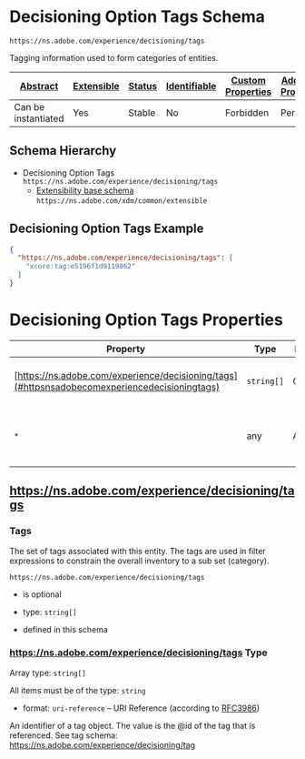 
# Decisioning Option Tags Schema

```
https://ns.adobe.com/experience/decisioning/tags
```

Tagging information used to form categories of entities.

| [Abstract](../../../../abstract.md) | [Extensible](../../../../extensions.md) | [Status](../../../../status.md) | [Identifiable](../../../../id.md) | [Custom Properties](../../../../extensions.md) | [Additional Properties](../../../../extensions.md) | Defined In |
|-------------------------------------|-----------------------------------------|---------------------------------|-----------------------------------|------------------------------------------------|----------------------------------------------------|------------|
| Can be instantiated | Yes | Stable | No | Forbidden | Permitted | [adobe/experience/decisioning/tags.schema.json](adobe/experience/decisioning/tags.schema.json) |
## Schema Hierarchy

* Decisioning Option Tags `https://ns.adobe.com/experience/decisioning/tags`
  * [Extensibility base schema](../../../datatypes/extensible.schema.md) `https://ns.adobe.com/xdm/common/extensible`


## Decisioning Option Tags Example
```json
{
  "https://ns.adobe.com/experience/decisioning/tags": [
    "xcore:tag:e5196f1d9119862"
  ]
}
```

# Decisioning Option Tags Properties

| Property | Type | Required | Defined by |
|----------|------|----------|------------|
| [https://ns.adobe.com/experience/decisioning/tags](#httpsnsadobecomexperiencedecisioningtags) | `string[]` | Optional | Decisioning Option Tags (this schema) |
| `*` | any | Additional | this schema *allows* additional properties |

## https://ns.adobe.com/experience/decisioning/tags
### Tags

The set of tags associated with this entity. The tags are used in filter expressions to constrain the overall inventory to a sub set (category).

`https://ns.adobe.com/experience/decisioning/tags`
* is optional
* type: `string[]`

* defined in this schema

### https://ns.adobe.com/experience/decisioning/tags Type


Array type: `string[]`

All items must be of the type:
`string`
* format: `uri-reference` – URI Reference (according to [RFC3986](https://tools.ietf.org/html/rfc3986))


  
An identifier of a tag object. The value is the @id of the tag that is referenced. See tag schema: https://ns.adobe.com/experience/decisioning/tag






